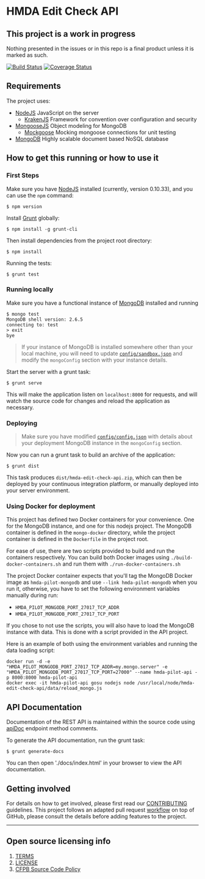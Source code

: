 # HMDA Edit Check API

## This project is a work in progress
Nothing presented in the issues or in this repo is a final product unless it is marked as such.

[![Build Status](https://travis-ci.org/cfpb/hmda-edit-check-api.svg)](https://travis-ci.org/cfpb/hmda-edit-check-api)
[![Coverage Status](https://coveralls.io/repos/cfpb/hmda-edit-check-api/badge.svg)](https://coveralls.io/r/cfpb/hmda-edit-check-api)

## Requirements

The project uses:

 - [NodeJS](http://nodejs.org) JavaScript on the server
   - [KrakenJS](http://krakenjs.com) Framework for convention over configuration and security
 - [MongooseJS](http://mongoosejs.com) Object modeling for MongoDB
   - [Mockgoose](https://github.com/mccormicka/Mockgoose) Mocking mongoose connections for unit testing
 - [MongoDB](http://mongodb.org) Highly scalable document based NoSQL database

## How to get this running or how to use it

### First Steps
Make sure you have [NodeJS](https://nodejs.org) installed (currently, version 0.10.33), and you can use the `npm` command:

```shell
$ npm version
```

Install [Grunt](http://gruntjs.com) globally:

```shell
$ npm install -g grunt-cli
```

Then install dependencies from the project root directory:

```shell
$ npm install
```

Running the tests:
```shell
$ grunt test
```

### Running locally
Make sure you have a functional instance of [MongoDB](http://mongodb.org) installed and running

```shell
$ mongo test
MongoDB shell version: 2.6.5
connecting to: test
> exit
bye
```

 > If your instance of MongoDB is installed somewhere other than your local machine, you will need to update [`config/sandbox.json`](config/sandbox.json) and modify the `mongoConfig` section with your instance details.

Start the server with a grunt task:

```shell
$ grunt serve
```

This will make the application listen on `localhost:8000` for requests, and will watch the source code for changes and reload the application as necessary.

### Deploying
 > Make sure you have modified [`config/config.json`](config/config.json) with details about your deployment MongoDB instance in the `mongoConfig` section.

Now you can run a grunt task to build an archive of the application:

```shell
$ grunt dist
```

This task produces `dist/hmda-edit-check-api.zip`, which can then be deployed by your continuous integration platform, or manually deployed into your server environment.

### Using Docker for deployment

This project has defined two Docker containers for your convenience. One for the MongoDB instance, and one for this nodejs project. The MongoDB container is defined in the `mongo-docker` directory, while the project container is defined in the `Dockerfile` in the project root.

For ease of use, there are two scripts provided to build and run the containers respectively. You can build both Docker images using `./build-docker-containers.sh` and run them with `./run-docker-containers.sh`

The project Docker container expects that you'll tag the MongoDB Docker image as `hmda-pilot-mongodb` and use `--link hmda-pilot-mongodb` when you run it, otherwise, you have to set the following environment variables manually during run:
 - `HMDA_PILOT_MONGODB_PORT_27017_TCP_ADDR`
 - `HMDA_PILOT_MONGODB_PORT_27017_TCP_PORT`

If you chose to not use the scripts, you will also have to load the MongoDB instance with data. This is done with a script provided in the API project.

Here is an example of both using the environment variables and running the data loading script:

```
docker run -d -e "HMDA_PILOT_MONGODB_PORT_27017_TCP_ADDR=my.mongo.server" -e "HMDA_PILOT_MONGODB_PORT_27017_TCP_PORT=27000" --name hmda-pilot-api -p 8000:8000 hmda-pilot-api
docker exec -it hmda-pilot-api gosu nodejs node /usr/local/node/hmda-edit-check-api/data/reload_mongo.js
```

## API Documentation

Documentation of the REST API is maintained within the source code using [apiDoc](http://apidocjs.com/) endpoint method comments.

To generate the API documentation, run the grunt task:
```shell
$ grunt generate-docs
```

You can then open './docs/index.html' in your browser to view the API documentation.

## Getting involved

For details on how to get involved, please first read our [CONTRIBUTING](CONTRIBUTING.md) guidelines.
This project follows an adapted pull request [workflow](https://github.com/cfpb/hmda-pilot/wiki/GitHub-workflow) on top of GitHub, please consult the details before adding features to the project.


----

## Open source licensing info
1. [TERMS](TERMS.md)
2. [LICENSE](LICENSE)
3. [CFPB Source Code Policy](https://github.com/cfpb/source-code-policy/)
